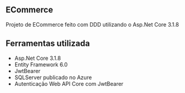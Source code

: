## ECommerce
 Projeto de ECommerce feito com DDD utilizando o Asp.Net Core 3.1.8

## Ferramentas utilizada
* Asp.Net Core 3.1.8
* Entity Framework 6.0
* JwtBearer
* SQLServer publicado no Azure
* Autenticação Web API Core com JwtBearer
